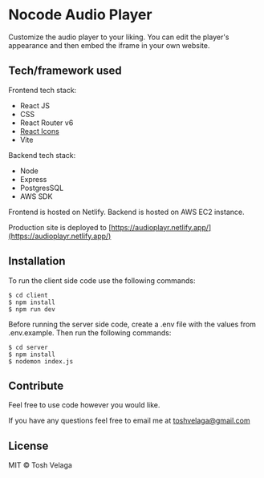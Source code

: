 # Nocode Audio Player

Customize the audio player to your liking. You can edit the player's appearance and then embed the iframe in your own website.

## Tech/framework used

Frontend tech stack:

- React JS
- CSS
- React Router v6
- [React Icons](https://react-icons.github.io/react-icons/)
- Vite

Backend tech stack:

- Node
- Express
- PostgresSQL
- AWS SDK

Frontend is hosted on Netlify. Backend is hosted on AWS EC2 instance.

Production site is deployed to [https://audioplayr.netlify.app/](https://audioplayr.netlify.app/)

## Installation

To run the client side code use the following commands:

```
$ cd client
$ npm install
$ npm run dev
```

Before running the server side code, create a .env file with the values from .env.example. Then run the following commands:

```
$ cd server
$ npm install
$ nodemon index.js
```

## Contribute

Feel free to use code however you would like.

If you have any questions feel free to email me at toshvelaga@gmail.com

## License

MIT © Tosh Velaga
